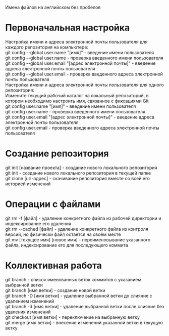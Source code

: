 Имена файлов на английском без пробелов

# Первоначальная настройка
Настройка имени и адреса электронной почты пользователя для каждого репозитория на компьютере:   
git config --global user.name "[имя]" - введение имени пользователя  
git config --global user.name - проверка введенного имени пользователя  
git config --global user.email "[адрес электронной почты]" - введение адреса электронной почты пользователя  
git config --global user.email - проверка введенного адреса электронной почты пользователя  
Настройка имени и адреса электронной почты пользователя для одного репозитория:   
Измените текущий рабочий каталог на локальный репозиторий, в котором необходимо настроить имя, связанное с фиксациями Git  
git config user.name "[имя]" - введение имени пользователя  
git config user.name - проверка введенного имени пользователя  
git config user.email "[адрес электронной почты]" - введение адреса электронной почты пользователя  
git config user.email - проверка введенного адреса электронной почты пользователя  

# Создание репозитория
git init [название проекта] - создание нового локального репозитория  
git init - создание нового локального репозитория в текущей папке  
git clone [url-адрес] - скачивание репозитория вместе со всей его историей изменений  

# Операции с файлами
git rm -f [файл] - удаление конкретного файла из рабочей директории и индексирование его удаления  
git rm --cached [файл] - удаление конкретного файла из контроля версий, но физически файл остается на своём месте  
git mv [текущее имя] [новое имя] - переименовывание указанного файла, индексирование его для последующего коммита  

# Коллективная работа
git branch - список именованных веток коммитов с указанием выбранной ветки  
git branch [имя ветки] - создание новой ветки  
git branch -D [имя ветки] - удаление выбранной ветки до слияние с удалением изменений  
git branch -d [имя ветки] - удаление выбранной ветки после слияние без удаления изменений  
git checkout [имя ветки] - переключение на выбранную ветку  
git merge [имя ветки] - внесение изменений указанной ветки в текущую ветку  